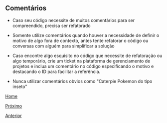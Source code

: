 ## Comentários

- Caso seu código necessite de muitos comentários para ser compreendido, precisa ser refatorado

- Somente utilize comentários quando houver a necessidade de definir o motivo de algo fora de contexto, antes tente refatorar o código ou conversas com alguém para simplificar a solução

- Caso encontre algo esquisito no código que necessite de refatoração ou algo temporário, crie um ticket na plataforma de gerenciamento de projetos e inclua um comentário no código especificando o motivo e destacando o ID para facilitar a referência.

- Nunca utilizar comentários obvios como "Caterpie Pokemon do tipo inseto"


[Home](https://github.com/devhunes/docs)

[Próximo](https://github.com/devhunes/docs/blob/master/codingGuidelines/Tests.md)

[Anterior](https://github.com/devhunes/docs/blob/master/codingGuidelines/GIT.md)